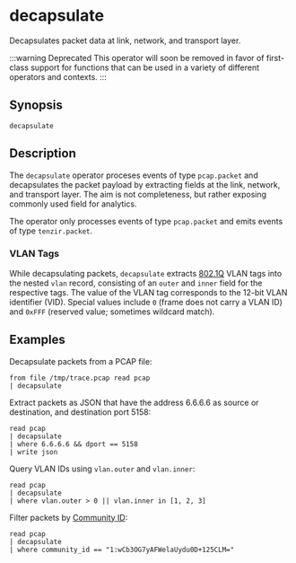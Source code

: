 # decapsulate

Decapsulates packet data at link, network, and transport layer.

:::warning Deprecated
This operator will soon be removed in favor of first-class support for functions
that can be used in a variety of different operators and contexts.
:::

## Synopsis

```
decapsulate
```

## Description

The `decapsulate` operator proceses events of type `pcap.packet` and
decapsulates the packet payload by extracting fields at the link, network, and
transport layer. The aim is not completeness, but rather exposing commonly used
field for analytics.

The operator only processes events of type `pcap.packet` and emits events of
type `tenzir.packet`.

### VLAN Tags

While decapsulating packets, `decapsulate` extracts
[802.1Q](https://en.wikipedia.org/wiki/IEEE_802.1Q) VLAN tags into the nested
`vlan` record, consisting of an `outer` and `inner` field for the respective
tags. The value of the VLAN tag corresponds to the 12-bit VLAN identifier (VID).
Special values include `0` (frame does not carry a VLAN ID) and `0xFFF`
(reserved value; sometimes wildcard match).

## Examples

Decapsulate packets from a PCAP file:

```
from file /tmp/trace.pcap read pcap
| decapsulate
```

Extract packets as JSON that have the address 6.6.6.6 as source or destination,
and destination port 5158:

```
read pcap
| decapsulate
| where 6.6.6.6 && dport == 5158
| write json
```

Query VLAN IDs using `vlan.outer` and `vlan.inner`:

```
read pcap
| decapsulate
| where vlan.outer > 0 || vlan.inner in [1, 2, 3]
```

Filter packets by [Community
ID](https://github.com/corelight/community-id-spec):

```
read pcap
| decapsulate
| where community_id == "1:wCb3OG7yAFWelaUydu0D+125CLM="
```
